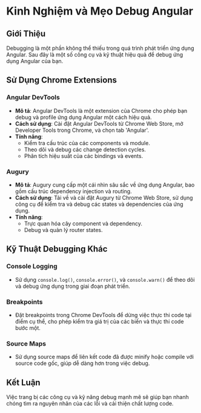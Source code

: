 
# Kinh Nghiệm và Mẹo Debug Angular

## Giới Thiệu
Debugging là một phần không thể thiếu trong quá trình phát triển ứng dụng Angular. Sau đây là một số công cụ và kỹ thuật hiệu quả để debug ứng dụng Angular của bạn.

## Sử Dụng Chrome Extensions

### Angular DevTools
- **Mô tả**: Angular DevTools là một extension của Chrome cho phép bạn debug và profile ứng dụng Angular một cách hiệu quả.
- **Cách sử dụng**: Cài đặt Angular DevTools từ Chrome Web Store, mở Developer Tools trong Chrome, và chọn tab 'Angular'.
- **Tính năng**:
  - Kiểm tra cấu trúc của các components và module.
  - Theo dõi và debug các change detection cycles.
  - Phân tích hiệu suất của các bindings và events.

### Augury
- **Mô tả**: Augury cung cấp một cái nhìn sâu sắc về ứng dụng Angular, bao gồm cấu trúc dependency injection và routing.
- **Cách sử dụng**: Tải về và cài đặt Augury từ Chrome Web Store, sử dụng công cụ để kiểm tra và debug các states và dependencies của ứng dụng.
- **Tính năng**:
  - Trực quan hóa cây component và dependency.
  - Debug và quản lý router states.

## Kỹ Thuật Debugging Khác

### Console Logging
- Sử dụng `console.log()`, `console.error()`, và `console.warn()` để theo dõi và debug ứng dụng trong giai đoạn phát triển.

### Breakpoints
- Đặt breakpoints trong Chrome DevTools để dừng việc thực thi code tại điểm cụ thể, cho phép kiểm tra giá trị của các biến và thực thi code bước một.

### Source Maps
- Sử dụng source maps để liên kết code đã được minify hoặc compile với source code gốc, giúp dễ dàng hơn trong việc debug.

## Kết Luận
Việc trang bị các công cụ và kỹ năng debug mạnh mẽ sẽ giúp bạn nhanh chóng tìm ra nguyên nhân của các lỗi và cải thiện chất lượng code.
